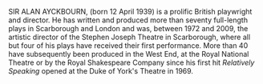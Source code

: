 SIR ALAN AYCKBOURN, (born 12 April 1939) is a prolific British playwright and director. He has written and produced more than seventy full-length plays in Scarborough and London and was, between 1972 and 2009, the artistic director of the Stephen Joseph Theatre in Scarborough, where all but four of his plays have received their first performance. More than 40 have subsequently been produced in the West End, at the Royal National Theatre or by the Royal Shakespeare Company since his first hit _Relatively Speaking_ opened at the Duke of York's Theatre in 1969.
